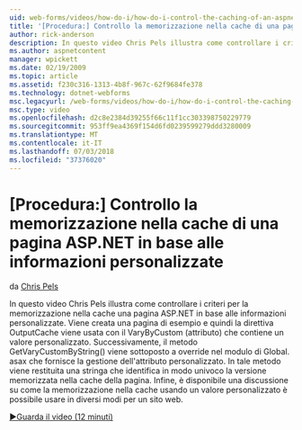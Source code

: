 ```yaml
---
uid: web-forms/videos/how-do-i/how-do-i-control-the-caching-of-an-aspnet-page-based-upon-custom-information
title: '[Procedura:] Controllo la memorizzazione nella cache di una pagina ASP.NET in base alle informazioni personalizzate | Microsoft Docs'
author: rick-anderson
description: In questo video Chris Pels illustra come controllare i criteri per la memorizzazione nella cache una pagina ASP.NET in base alle informazioni personalizzate. Viene creata una pagina di esempio e quindi gli O....
ms.author: aspnetcontent
manager: wpickett
ms.date: 02/19/2009
ms.topic: article
ms.assetid: f230c316-1313-4b8f-967c-62f9684fe378
ms.technology: dotnet-webforms
msc.legacyurl: /web-forms/videos/how-do-i/how-do-i-control-the-caching-of-an-aspnet-page-based-upon-custom-information
msc.type: video
ms.openlocfilehash: d2c8e2384d39255f66c11f1cc303398750229779
ms.sourcegitcommit: 953ff9ea4369f154d6fd0239599279ddd3280009
ms.translationtype: MT
ms.contentlocale: it-IT
ms.lasthandoff: 07/03/2018
ms.locfileid: "37376020"
---
```

<a name="how-do-i-control-the-caching-of-an-aspnet-page-based-upon-custom-information"></a>[Procedura:] Controllo la memorizzazione nella cache di una pagina ASP.NET in base alle informazioni personalizzate
====================
da [Chris Pels](https://twitter.com/chrispels)

In questo video Chris Pels illustra come controllare i criteri per la memorizzazione nella cache una pagina ASP.NET in base alle informazioni personalizzate. Viene creata una pagina di esempio e quindi la direttiva OutputCache viene usata con il VaryByCustom (attributo) che contiene un valore personalizzato. Successivamente, il metodo GetVaryCustomByString() viene sottoposto a override nel modulo di Global. asax che fornisce la gestione dell'attributo personalizzato. In tale metodo viene restituita una stringa che identifica in modo univoco la versione memorizzata nella cache della pagina. Infine, è disponibile una discussione su come la memorizzazione nella cache usando un valore personalizzato è possibile usare in diversi modi per un sito web.

[&#9654;Guarda il video (12 minuti)](https://channel9.msdn.com/Blogs/ASP-NET-Site-Videos/how-do-i-control-the-caching-of-an-aspnet-page-based-upon-custom-information)
